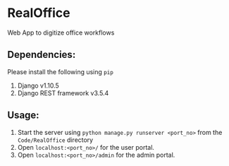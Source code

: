 # RealOffice
Web App to digitize office workflows 

## Dependencies:

Please install the following using ```pip```

1. Django v1.10.5
2. Django REST framework v3.5.4

## Usage:

1. Start the server using ```python manage.py runserver <port_no>``` from the ```Code/RealOffice``` directory
2. Open ```localhost:<port_no>/``` for the user portal.
3. Open ```localhost:<port_no>/admin``` for the admin portal.